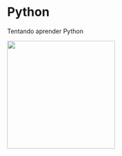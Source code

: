 # Python
Tentando aprender Python

<img src="https://media.giphy.com/media/KAq5w47R9rmTuvWOWa/giphy.gif" height="250px">
